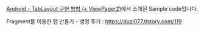 [Android - TabLayout 구현 방법 (+ ViewPager2)](https://codechacha.com/ko/android-tablayout-with-viewpager2/)에서 소개된 Sample code입니다.

Fragment를 이용한 탭 만들기 - 생명 주기 : https://duzi077.tistory.com/119
